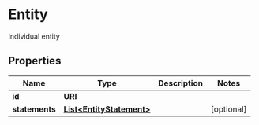 

# Entity

Individual entity
## Properties

Name | Type | Description | Notes
------------ | ------------- | ------------- | -------------
**id** | **URI** |  | 
**statements** | [**List&lt;EntityStatement&gt;**](EntityStatement.md) |  |  [optional]



